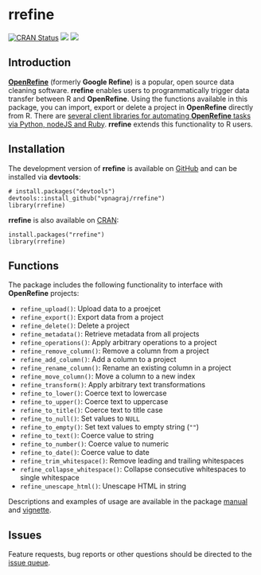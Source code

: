 # rrefine

[![CRAN Status](http://www.r-pkg.org/badges/version/rrefine)](https://cran.r-project.org/package=rrefine)
![](http://cranlogs.r-pkg.org/badges/rrefine)
![](https://cranlogs.r-pkg.org/badges/grand-total/rrefine)

## Introduction

[**OpenRefine**](https://openrefine.org/) (formerly **Google Refine**) is a popular, open source data cleaning software. **rrefine** enables users to programmatically trigger data transfer between R and **OpenRefine**. Using the functions available in this package, you can import, export or delete a project in **OpenRefine** directly from R. There are [several client libraries for automating **OpenRefine** tasks via Python, nodeJS and Ruby](https://docs.openrefine.org/technical-reference/openrefine-api#third-party-software-libraries). **rrefine** extends this functionality to R users.

## Installation

The development version of **rrefine** is available on [GitHub](https://github.com/vpnagraj/rrefine) and can be installed via **devtools**:

```
# install.packages("devtools")
devtools::install_github("vpnagraj/rrefine")
library(rrefine)
```

**rrefine** is also available on [CRAN](https://cran.r-project.org/package=rrefine):

```
install.packages("rrefine")
library(rrefine)
```
## Functions

The package includes the following functionality to interface with **OpenRefine** projects:

- `refine_upload()`: Upload data to a proejcet
- `refine_export()`: Export data from a project
- `refine_delete()`: Delete a project
- `refine_metadata()`: Retrieve metadata from all projects
- `refine_operations()`: Apply arbitrary operations to a project
- `refine_remove_column()`: Remove a column from a project
- `refine_add_column()`: Add a column to a project
- `refine_rename_column()`: Rename an existing column in a project
- `refine_move_column()`: Move a column to a new index
- `refine_transform()`: Apply arbitrary text transformations
- `refine_to_lower()`: Coerce text to lowercase
- `refine_to_upper()`: Coerce text to uppercase
- `refine_to_title()`: Coerce text to title case
- `refine_to_null()`: Set values to `NULL`
- `refine_to_empty()`: Set text values to empty string (`""`)
- `refine_to_text()`: Coerce value to string
- `refine_to_number()`: Coerce value to numeric
- `refine_to_date()`: Coerce value to date
- `refine_trim_whitespace()`: Remove leading and trailing whitespaces
- `refine_collapse_whitespace()`: Collapse consecutive whitespaces to single whitespace
- `refine_unescape_html()`: Unescape HTML in string

Descriptions and examples of usage are available in the package [manual](https://cran.r-project.org/package=rrefine/rrefine.pdf) and [vignette](https://cran.r-project.org/package=rrefine/vignettes/rrefine-vignette.html).

## Issues

Feature requests, bug reports or other questions should be directed to the [issue queue](https://github.com/vpnagraj/rrefine/issues). 
